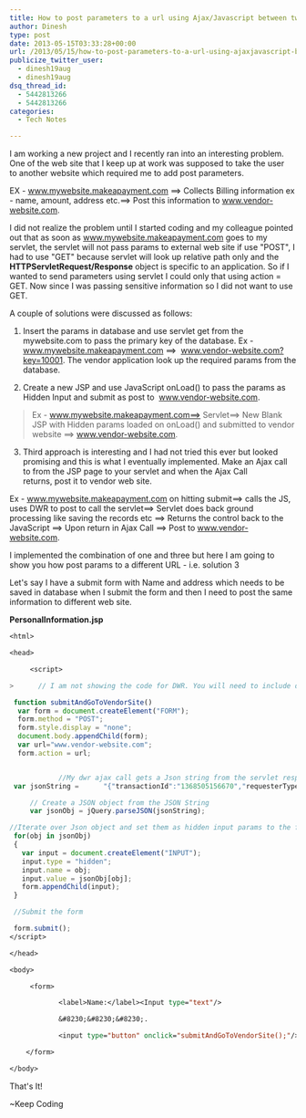 ```yaml
---
title: How to post parameters to a url using Ajax/Javascript between two website
author: Dinesh
type: post
date: 2013-05-15T03:33:28+00:00
url: /2013/05/15/how-to-post-parameters-to-a-url-using-ajaxjavascript-between-two-website/
publicize_twitter_user:
  - dinesh19aug
  - dinesh19aug
dsq_thread_id:
  - 5442813266
  - 5442813266
categories:
  - Tech Notes

---
```

I am working a new project and I recently ran into an interesting problem. One of the web site that I keep up at work was supposed to take the user to another website which required me to add post parameters.

EX - www.mywebsite.makeapayment.com ==> Collects Billing information ex - name, amount, address etc.==> Post this information to www.vendor-website.com.

I did not realize the problem until I started coding and my colleague pointed out that as soon as www.mywebsite.makeapayment.com goes to my servlet, the servlet will not pass params to external web site if use "POST", I had to use "GET" because servlet will look up relative path only and the <strong>HTTPServletRequest/Response</strong> object is specific to an application. So if I wanted to send parameters using servlet I could only that using action = GET. Now since I was passing sensitive information so I did not want to use GET.

A couple of solutions were discussed as follows:

1. Insert the params in database and use servlet get from the mywebsite.com to pass the primary key of the database. Ex - www.mywebsite.makeapayment.com ==>  www.vendor-website.com?key=10001. The vendor application look up the required params from the database.

2. Create a new JSP and use JavaScript onLoad() to pass the params as Hidden Input and submit as post to  www.vendor-website.com.

>Ex - www.mywebsite.makeapayment.com==> Servlet==> New Blank JSP with Hidden params loaded on onLoad() and submitted to vendor website ==> www.vendor-website.com.

3. Third approach is interesting and I had not tried this ever but looked promising and this is what I eventually implemented. Make an Ajax call to from the JSP page to your servlet and when the Ajax Call returns, post it to vendor web site.

Ex - www.mywebsite.makeapayment.com on hitting submit==> calls the JS, uses DWR to post to call the servlet==> Servlet does back ground processing like saving the records etc ==> Returns the control back to the JavaScript ==> Upon return in Ajax Call ==> Post to www.vendor-website.com.

I implemented the combination of one and three but here I am going to show you how post params to a different URL - i.e. solution 3

Let's say I have a submit form with Name and address which needs to be saved in database when I submit the form and then I need to post the same information to different web site.

__PersonalInformation.jsp__
```jsp
<html>

<head>

     <script>

>      // I am not showing the code for DWR. You will need to include dwr and engine.js. Add dwr.xml in your web-inf and specify the class name and method you want to use as dwr call. This method is called in the dwr Ajax call back.

 function submitAndGoToVendorSite()
  var form = document.createElement("FORM");
  form.method = "POST";
  form.style.display = "none";
  document.body.appendChild(form);
  var url="www.vendor-website.com";
  form.action = url;


            //My dwr ajax call gets a Json string from the servlet response.
 var jsonString =      "{"transactionId":"1368505156670","requesterType":"APP","billingEmail":"null@cybersource.com","billingState":"NC","amount":"42.7699999999999999433786257441170164384","refund":"N","billingCity":"CONCORD","billingLine1":"Progress Pl","billingFirstname":"test","billingLine2":"","shopperIP":"127.0.0.1","application":"OEP2","currencyCode":"USD","billingCompany":"ACN","revenueSource":"","billingLastname":"test","countryCode":"US","billingAddrNum":"1000","cardType":"VISA","businessPurpose":"TOOL","profileConfig":"cybersource-MLTEST1","language":"en","billingZip":"28025","repOrCustID":"1233836","user":"DARORATEST","paymentMethod":"CC","billingPhone":""}'

     // Create a JSON object from the JSON String
     var jsonObj = jQuery.parseJSON(jsonString);

//Iterate over Json object and set them as hidden input params to the form
 for(obj in jsonObj)
 {
   var input = document.createElement("INPUT");
   input.type = "hidden";
   input.name = obj;
   input.value = jsonObj[obj];
   form.appendChild(input);
 }

 //Submit the form

 form.submit();
</script>

</head>

<body>

     <form>

            <label>Name:</label><Input type="text"/>

            &#8230;&#8230;&#8230;.

            <input type="button" onclick="submitAndGoToVendorSite();"/>

    </form>

</body>
```
That's It!

~Keep Coding
